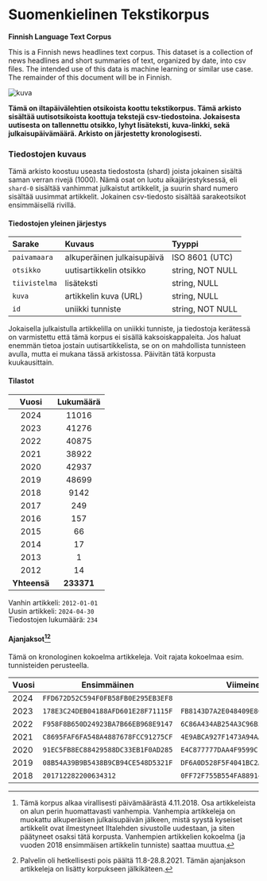 # Suomenkielinen Tekstikorpus

**Finnish Language Text Corpus**

This is a Finnish news headlines text corpus. This dataset is a collection of news headlines and short summaries of text, organized by date, into csv files. The intended use of this data is machine learning or similar use case. The remainder of this document will be in Finnish.

<img src='https://i.imgur.com/KlXF2d8.png' alt='kuva' />

**Tämä on iltapäivälehtien otsikoista koottu tekstikorpus. Tämä arkisto sisältää uutisotsikoista koottuja tekstejä csv-tiedostoina. Jokaisesta uutisesta on tallennettu otsikko, lyhyt lisäteksti, kuva-linkki, sekä julkaisupäivämäärä. Arkisto on järjestetty kronologisesti.**

### Tiedostojen kuvaus

Tämä arkisto koostuu useasta tiedostosta (shard) joista jokainen sisältä saman verran rivejä (1000). Nämä osat on luotu aikajärjestyksessä, eli `shard-0` sisältää vanhimmat julkaistut artikkelit, ja suurin shard numero sisältää uusimmat artikkelit. Jokainen csv-tiedosto sisältää sarakeotsikot ensimmäisellä rivillä. 

#### Tiedostojen yleinen järjestys

| Sarake        | Kuvaus                     | Tyyppi           | 
|:--------------|:---------------------------|:-----------------| 
| `paivamaara`  | alkuperäinen julkaisupäivä | ISO 8601 (UTC)   |
| `otsikko`     | uutisartikkelin otsikko    | string, NOT NULL |
| `tiivistelma` | lisäteksti                 | string, NULL     |
| `kuva`        | artikkelin kuva (URL)      | string, NULL     |
| `id`          | uniikki tunniste           | string, NOT NULL |

Jokaisella julkaistulla artikkelilla on uniikki tunniste, ja tiedostoja kerätessä on varmistettu että tämä korpus ei sisällä kaksoiskappaleita. Jos haluat enemmän tietoa jostain uutisartikkelista, se on on mahdollista tunnisteen avulla, mutta ei mukana tässä arkistossa. Päivitän tätä korpusta kuukausittain.

#### Tilastot

|    Vuosi     | Lukumäärä  |
|:------------:|:----------:|
| 2024 | 11016 |
| 2023 | 41276 |
| 2022 | 40875 |
| 2021 | 38922 |
| 2020 | 42937 |
| 2019 | 48699 |
| 2018 | 9142 |
| 2017 | 249 |
| 2016 | 157 |
| 2015 | 66 |
| 2014 | 17 |
| 2013 | 1 |
| 2012 | 14 |
| **Yhteensä** | **233371** |

Vanhin artikkeli: `2012-01-01`<br/>
Uusin artikkeli: `2024-04-30`<br/>
Tiedostojen lukumäärä: `234`

#### Ajanjaksot[^1][^2]

Tämä on kronologinen kokoelma artikkeleja. Voit rajata kokoelmaa esim. tunnisteiden perusteella.

| Vuosi | Ensimmäinen                        | Viimeinen                          |
|-------|------------------------------------|------------------------------------|
| 2024  | `FFD672D52C594F0FB58FB0E295EB3EF8` |                                    |
| 2023  | `178E3C24DEB04188AFD601E28F71115F` | `FB8143D7A2E048409E8CB61279225BD7` |
| 2022  | `F958F8B650D24923BA7B66EB968E9147` | `6C86A434AB254A3C96B577794EDE4F67` |
| 2021  | `C8695FAF6FA548A4887678FCC91275CF` | `4E9ABCA927F1473A94AA2A4A17B82F4F` |
| 2020  | `91EC5FB8EC88429588DC33EB1F0AD285` | `E4C877777DAA4F9599CF4600D5EC477A` |
| 2019  | `08B54A39B9B5438B9CB94CE548D5321F` | `DF6A0D528F5F4041BC2AEEE156937EFC` |
| 2018  | `201712282200634312`               | `0FF72F755B554FA889147BFBACAAE724` |


[^1]: Tämä korpus alkaa virallisesti päivämäärästä 4.11.2018. Osa artikkeleista on alun perin huomattavasti vanhempia. Vanhempia artikkeleja on muokattu alkuperäisen julkaisupäivän jälkeen, mistä syystä kyseiset artikkelit ovat ilmestyneet Iltalehden sivustolle uudestaan, ja siten päätyneet osaksi tätä korpusta. Vanhempien artikkelien kokoelma (ja vuoden 2018 ensimmäisen artikkelin tunniste) saattaa muuttua.

[^2]: Palvelin oli hetkellisesti pois päältä 11.8-28.8.2021. Tämän ajanjakson artikkeleja on lisätty korpukseen jälkikäteen.

